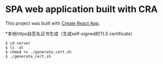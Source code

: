 # SPA web application built with CRA

This project was built with [Create React App](https://github.com/facebook/create-react-app).

*本地https自签名证书生成（生成self-signed的TLS certificate）
```
$ cd server
$ ls -al
$ chmod +x ./generate_cert.sh
$ ./generate_cert.sh
```
